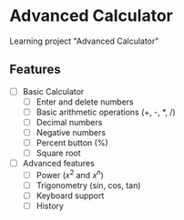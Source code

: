 # Advanced Calculator

Learning project "Advanced Calculator"

## Features

- [ ] Basic Calculator
  - [ ] Enter and delete numbers
  - [ ] Basic arithmetic operations (+, -, \*, /)
  - [ ] Decimal numbers
  - [ ] Negative numbers
  - [ ] Percent button (%)
  - [ ] Square root
- [ ] Advanced features
  - [ ] Power ($x^{2}$ and $x^{n}$)
  - [ ] Trigonometry (sin, cos, tan)
  - [ ] Keyboard support
  - [ ] History
